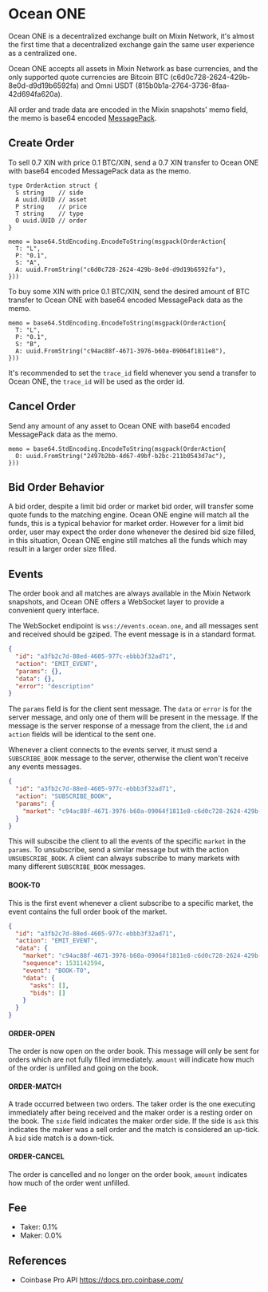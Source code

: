 # Ocean ONE

Ocean ONE is a decentralized exchange built on Mixin Network, it's almost the first time that a decentralized exchange gain the same user experience as a centralized one.

Ocean ONE accepts all assets in Mixin Network as base currencies, and the only supported quote currencies are Bitcoin BTC (c6d0c728-2624-429b-8e0d-d9d19b6592fa) and Omni USDT (815b0b1a-2764-3736-8faa-42d694fa620a).

All order and trade data are encoded in the Mixin snapshots' memo field, the memo is base64 encoded [MessagePack](https://github.com/msgpack).


## Create Order

To sell 0.7 XIN with price 0.1 BTC/XIN, send a 0.7 XIN transfer to Ocean ONE with base64 encoded MessagePack data as the memo.

```golang
type OrderAction struct {
  S string    // side
  A uuid.UUID // asset
  P string    // price
  T string    // type
  O uuid.UUID // order
}

memo = base64.StdEncoding.EncodeToString(msgpack(OrderAction{
  T: "L",
  P: "0.1",
  S: "A",
  A: uuid.FromString("c6d0c728-2624-429b-8e0d-d9d19b6592fa"),
}))
```

To buy some XIN with price 0.1 BTC/XIN, send the desired amount of BTC transfer to Ocean ONE with base64 encoded MessagePack data as the memo.

```golang
memo = base64.StdEncoding.EncodeToString(msgpack(OrderAction{
  T: "L",
  P: "0.1",
  S: "B",
  A: uuid.FromString("c94ac88f-4671-3976-b60a-09064f1811e8"),
}))
```

It's recommended to set the `trace_id` field whenever you send a transfer to Ocean ONE, the `trace_id` will be used as the order id.


## Cancel Order

Send any amount of any asset to Ocean ONE with base64 encoded MessagePack data as the memo.

```golang
memo = base64.StdEncoding.EncodeToString(msgpack(OrderAction{
  O: uuid.FromString("2497b2bb-4d67-49bf-b2bc-211b0543d7ac"),
}))
```


## Bid Order Behavior

A bid order, despite a limit bid order or market bid order, will transfer some quote funds to the matching engine. Ocean ONE engine will match all the funds, this is a typical behavior for market order. However for a limit bid order, user may expect the order done whenever the desired bid size filled, in this situation, Ocean ONE engine still matches all the funds which may result in a larger order size filled.


## Events

The order book and all matches are always available in the Mixin Network snapshots, and Ocean ONE offers a WebSocket layer to provide a convenient query interface.

The WebSocket endipoint is `wss://events.ocean.one`, and all messages sent and received should be gziped. The event message is in a standard format.

```json
{
  "id": "a3fb2c7d-88ed-4605-977c-ebbb3f32ad71",
  "action": "EMIT_EVENT",
  "params": {},
  "data": {},
  "error": "description"
}
```

The `params` field is for the client sent message. The `data` or `error` is for the server message, and only one of them will be present in the message. If the message is the server response of a message from the client, the `id` and `action` fields will be identical to the sent one.

Whenever a client connects to the events server, it must send a `SUBSCRIBE_BOOK` message to the server, otherwise the client won't receive any events messages.

```json
{
  "id": "a3fb2c7d-88ed-4605-977c-ebbb3f32ad71",
  "action": "SUBSCRIBE_BOOK",
  "params": {
    "market": "c94ac88f-4671-3976-b60a-09064f1811e8-c6d0c728-2624-429b-8e0d-d9d19b6592fa"
  }
}
```

This will subscibe the client to all the events of the specific `market` in the `params`. To unsubscribe, send a similar message but with the action `UNSUBSCRIBE_BOOK`. A client can always subscribe to many markets with many different `SUBSCRIBE_BOOK` messages.


#### BOOK-T0

This is the first event whenever a client subscribe to a specific market, the event contains the full order book of the market.

```json
{
  "id": "a3fb2c7d-88ed-4605-977c-ebbb3f32ad71",
  "action": "EMIT_EVENT",
  "data": {
    "market": "c94ac88f-4671-3976-b60a-09064f1811e8-c6d0c728-2624-429b-8e0d-d9d19b6592fa",
    "sequence": 1531142594,
    "event": "BOOK-T0",
    "data": {
      "asks": [],
      "bids": []
    }
  }
}
```


#### ORDER-OPEN

The order is now open on the order book. This message will only be sent for orders which are not fully filled immediately. `amount` will indicate how much of the order is unfilled and going on the book.


#### ORDER-MATCH

A trade occurred between two orders. The taker order is the one executing immediately after being received and the maker order is a resting order on the book. The `side` field indicates the maker order side. If the side is `ask` this indicates the maker was a sell order and the match is considered an up-tick. A `bid` side match is a down-tick.


#### ORDER-CANCEL

The order is cancelled and no longer on the order book, `amount` indicates how much of the order went unfilled.


## Fee

- Taker: 0.1%
- Maker: 0.0%


## References

- Coinbase Pro API https://docs.pro.coinbase.com/
